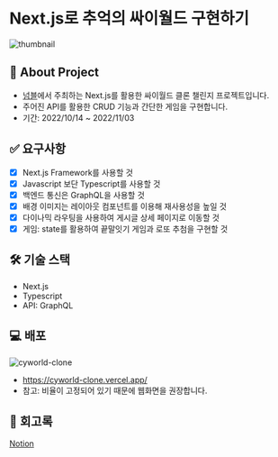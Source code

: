 # Next.js로 추억의 싸이월드 구현하기

![thumbnail](https://user-images.githubusercontent.com/87454393/199184379-a887739c-41dd-469c-a593-658dcf385baf.png)

## 📝 About Project

- [넘블](https://www.numble.it/73433c95-62c7-4de8-acbb-27d0b1b2a057)에서 주최하는 Next.js를 활용한 싸이월드 클론 챌린지 프로젝트입니다.
- 주어진 API를 활용한 CRUD 기능과 간단한 게임을 구현합니다.
- 기간: 2022/10/14 ~ 2022/11/03

## ✅ 요구사항

- [x] Next.js Framework를 사용할 것
- [x] Javascript 보단 Typescript를 사용할 것
- [x] 백엔드 통신은 GraphQL을 사용할 것
- [x] 배경 이미지는 레이아웃 컴포넌트를 이용해 재사용성을 높일 것
- [x] 다이나믹 라우팅을 사용하여 게시글 상세 페이지로 이동할 것
- [x] 게임: state를 활용하여 끝말잇기 게임과 로또 추첨을 구현할 것

## 🛠 기술 스택

- Next.js
- Typescript
- API: GraphQL

## 💻 배포

![cyworld-clone](https://user-images.githubusercontent.com/87454393/199737021-b9df626a-b6e1-476c-b30c-12c6374a0707.gif)

- https://cyworld-clone.vercel.app/
- 참고: 비율이 고정되어 있기 때문에 웹화면을 권장합니다.

## 📕 회고록

[Notion](https://hheeseung.notion.site/Next-js-3cd7baeef80f42bcbc1fbed20507ca8a?pvs=4)
